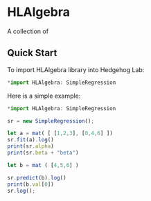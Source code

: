 # HLAlgebra

A collection of 
## Quick Start

To import HLAlgebra library into Hedgehog Lab:

```js
*import HLAlgebra: SimpleRegression
```

Here is a simple example:

```js
*import HLAlgebra: SimpleRegression

sr = new SimpleRegression();

let a = mat( [ [1,2,3], [0,4,6] ])
sr.fit(a).log()
print(sr.alpha)
print(sr.beta + "beta")

let b = mat ( [4,5,6] )

sr.predict(b).log()
print(b.val[0])
sr.log();
```
